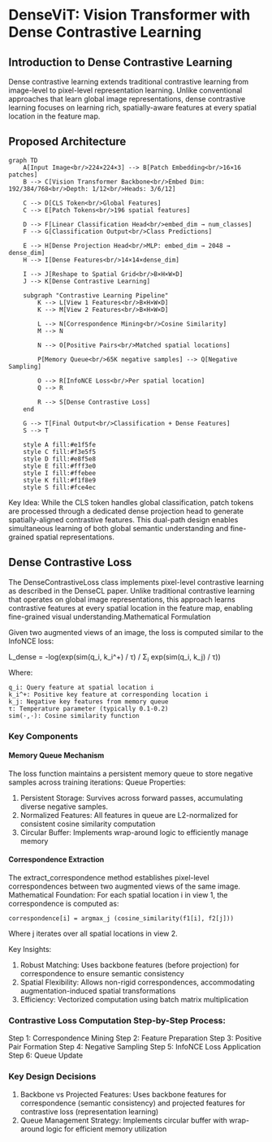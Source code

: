# DenseViT: Vision Transformer with Dense Contrastive Learning
## Introduction to Dense Contrastive Learning

Dense contrastive learning extends traditional contrastive learning from image-level to pixel-level representation learning. Unlike conventional approaches that learn global image representations, dense contrastive learning focuses on learning rich, spatially-aware features at every spatial location in the feature map.

## Proposed Architecture

```mermaid
graph TD
    A[Input Image<br/>224×224×3] --> B[Patch Embedding<br/>16×16 patches]
    B --> C[Vision Transformer Backbone<br/>Embed Dim: 192/384/768<br/>Depth: 1/12<br/>Heads: 3/6/12]
    
    C --> D[CLS Token<br/>Global Features]
    C --> E[Patch Tokens<br/>196 spatial features]
    
    D --> F[Linear Classification Head<br/>embed_dim → num_classes]
    F --> G[Classification Output<br/>Class Predictions]
    
    E --> H[Dense Projection Head<br/>MLP: embed_dim → 2048 → dense_dim]
    H --> I[Dense Features<br/>14×14×dense_dim]
    
    I --> J[Reshape to Spatial Grid<br/>B×H×W×D]
    J --> K[Dense Contrastive Learning]
    
    subgraph "Contrastive Learning Pipeline"
        K --> L[View 1 Features<br/>B×H×W×D]
        K --> M[View 2 Features<br/>B×H×W×D]
        
        L --> N[Correspondence Mining<br/>Cosine Similarity]
        M --> N
        
        N --> O[Positive Pairs<br/>Matched spatial locations]
        
        P[Memory Queue<br/>65K negative samples] --> Q[Negative Sampling]
        
        O --> R[InfoNCE Loss<br/>Per spatial location]
        Q --> R
        
        R --> S[Dense Contrastive Loss]
    end
    
    G --> T[Final Output<br/>Classification + Dense Features]
    S --> T
    
    style A fill:#e1f5fe
    style C fill:#f3e5f5
    style D fill:#e8f5e8
    style E fill:#fff3e0
    style I fill:#ffebee
    style K fill:#f1f8e9
    style S fill:#fce4ec
```

Key Idea: While the CLS token handles global classification, patch tokens are processed through a dedicated dense projection head to generate spatially-aligned contrastive features. This dual-path design enables simultaneous learning of both global semantic understanding and fine-grained spatial representations.

## Dense Contrastive Loss

The DenseContrastiveLoss class implements pixel-level contrastive learning as described in the DenseCL paper. Unlike traditional contrastive learning that operates on global image representations, this approach learns contrastive features at every spatial location in the feature map, enabling fine-grained visual understanding.Mathematical Formulation

Given two augmented views of an image, the loss is computed similar to the InfoNCE loss:

L_dense = -log(exp(sim(q_i, k_i^+) / τ) / Σⱼ exp(sim(q_i, k_j) / τ))

Where:

    q_i: Query feature at spatial location i
    k_i^+: Positive key feature at corresponding location i
    k_j: Negative key features from memory queue
    τ: Temperature parameter (typically 0.1-0.2)
    sim(·,·): Cosine similarity function


### Key Components

#### Memory Queue Mechanism
The loss function maintains a persistent memory queue to store negative samples across training iterations:
Queue Properties:

1. Persistent Storage: Survives across forward passes, accumulating diverse negative samples.
2. Normalized Features: All features in queue are L2-normalized for consistent cosine similarity computation
3. Circular Buffer: Implements wrap-around logic to efficiently manage memory

####  Correspondence Extraction
The extract_correspondence method establishes pixel-level correspondences between two augmented views of the same image.
Mathematical Foundation:
For each spatial location i in view 1, the correspondence is computed as:

```correspondence[i] = argmax_j (cosine_similarity(f1[i], f2[j]))```

Where j iterates over all spatial locations in view 2.

Key Insights:

1. Robust Matching: Uses backbone features (before projection) for correspondence to ensure semantic consistency
2. Spatial Flexibility: Allows non-rigid correspondences, accommodating augmentation-induced spatial transformations
3. Efficiency: Vectorized computation using batch matrix multiplication

### Contrastive Loss Computation Step-by-Step Process:

Step 1: Correspondence Mining
Step 2: Feature Preparation
Step 3: Positive Pair Formation
Step 4: Negative Sampling
Step 5: InfoNCE Loss Application
Step 6: Queue Update

### Key Design Decisions

1. Backbone vs Projected Features: Uses backbone features for correspondence (semantic consistency) and projected features for contrastive loss (representation learning)
2. Queue Management Strategy: Implements circular buffer with wrap-around logic for efficient memory utilization